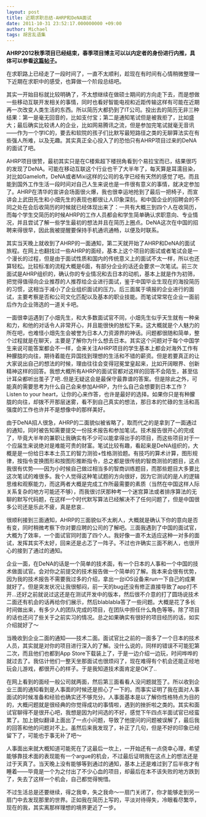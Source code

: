 ```yaml
---
layout: post
title: 近期求职总结-AHRP和DeNA面试
date: 2011-10-31 23:52:17.000000000 +09:00
author: Michael
tags: 胡言乱语集
---
```

<strong>AHRP2012秋季项目已经结束，春季项目博主可以以内定者的身份进行内推，具体可以参看<a href="http://www.onevcat.com/2012/01/ahrp2012/">这篇帖子</a>。</strong></span>

在求职路上已经走了一段时间了，一直不太顺利，趁现在有时间有心情稍微整理一下近期在求职中的感受，也算做一个阶段总结吧。

其实一开始目标就比较明确了，不太想继续在做硕士期间的方向走下去，而是想做一些移动互联开发相关的事情，同时也看好智能电视和近距传输这样有可能在近期再一次改变人类生活的东西。所以简历大都扔到了IT公司。投出去的简历无非三种结果：第一是毫无回音的，比如支付宝；第二是通知笔试但是被我拒了，比如盛大；最后确实比较诱人的企业，比如网易腾讯之流，但是参加完笔试就毫无音讯——作为一个学IC的，要去和软院的孩子们比默写最短路径之类的无聊算法实在有些强人所难，以及无趣。其实真正全心投入了的恐怕只有AHRP项目过来的DeNA的面试了吧。

AHRP项目很赞，最初其实只是在C楼紫超下楼拐角看到个易拉宝而已，结果很巧的发现了DeNA。可能在移动互联这个行业也干了大半年了，每天算是耳濡目染，对比如Gameloft，DeNA或者Mixi这样的公司的名字已经有天然的感觉了吧。而且能到国外工作生活一段时间对自己人生来说也是一件很有意义的事情，就决定参加了。AHRP在清华的宣讲会场面很火爆，我也很幸运地抢到了最后一把椅子，而宣讲会上武田先生和小畑先生的表现也都很让人印象深刻。和中国企业的招聘会的不同之处在会后收简历的时候就已经体现出来了：一共有大概三到四个人在收简历，而每个学生交简历的时候AHRP的工作人员都会和学生简单确认求职意向、专业情况，并且尝试了解一些学生最初的想法并且在简历上圈点。DeNA这次在中国的招聘来得很早，因此我被提醒要保持手机通讯通畅，以便及时联系。

其实当天晚上就收到了AHRP的一面通知，第二天就开始了AHRP和DeNA的面试旅程。在网上也翻找过一些AHRP的面经，基本上这个项目的面试或者笔试会是一个漫长的过程，但是由于面试性质和国内的传统意义上的面试不太一样，所以也还算轻松。比较标准的流程大概是6面，有部分企业的话还会要求一次笔试。前三次面试是AHRP组织的，确认你的专业情况和去日本的动机，基本上就是作为初筛，把觉得值得向企业推荐的人推荐给企业进行面试，鉴于中国毕业生现在的海投简历的习惯，这相当于减小了企业组织面试的压力。后三面属于填报的企业进行的面试，主要考察是否和公司文化匹配以及基本的职业技能。而笔试常常在企业一面前后作为企业筛选的一道关卡吧。

一面很幸运遇到了小畑先生，和大多数面试官不同，小畑先生似乎天生就有一种亲和力，和他的对话令人非常开心，并且能很快的放松下来。这大概就是个人魅力的所在吧，也难怪小畑先生会被誉为日本人力资源界的神话。问题都很随和简单，整个过程就是在聊天，主要是了解你为什么想去日本。其实这个问题对于每个中国学生来说可能答案都会不一样，会来关注AHRP项目的学生基本上都会对海外工作有种朦胧的向往，期待着能在异国找到理想的生活和不错的薪资。但是若要真正的让大家说出自己的想法的时候，理由往往会变得冠冕堂皇起来，比如开阔眼界、创新精神这样的回答。我想大概所有AHRP的面试官都对这样的回答不会陌生，甚至估计耳朵都听出茧子了吧..但是无疑这会是最保守最靠谱的答案。但是除此之外，可能真的需要思考为什么自己会来参加AHRP，为什么自己会想要到日本工作？Listen to your heart，让你的心来作答，也许是最好的选择。如果你只是有种朦胧的向往，却拨不开那层迷雾，看不到自己真实的想法，那日本的忙碌的生活和高强度的工作也许并不是想像中的那样美好。

由于DeNA招人很急，AHRP的二面貌似被省略了，取而代之的是拿到了一面通过的通知，同时被告知需要提交一份技术报告和参加笔试。技术报告很开心的完成了，毕竟大半年的兼职让我确实有不少可以能拿得出手的项目，而这些项目对于一个应届生来说绝对是难能可贵的财富。笔试比较有趣，看起来是DeNA组织的，大概是是一份给日本本土员工的智力测验+性格测验题。有技巧的算术计算，图形规律，按指令变换图形和按图形推断指令，总之都是很传统的智商测验的题目，这点我很有优势——因为小时候自己做过相当多的智商训练题目，而那些题目大多要比这次笔试的难很多。我个人觉得这种笔试题的方向很好，因为它测试的是人的逻辑思维和观察能力，而这两者大概是完成工作所最需要的素质（当然在中国这样人际关系复杂的地方可能还不够），而我很讨厌那种考一个迷宫算法或者排序算法的无聊的默写代码题，在这样一个时代默写算法已经解决不了任何问题了，但是中国很多公司还是乐此不疲，真是悲哀..

很顺利接到三面通知，AHRP的三面貌似不太刷人，大概就是确认下你的意向是否有变，同时稍微考察下你对要应聘的公司的了解吧。三面我遇到了中国的面试官，大概为了效率，一个面试官同时面了四个人。我好像一直不太适应这种一对多的面试，发挥其实不太好，回来还是忐忑了一阵子。不过也许确实三面不刷人，也很开心的接到了通过的通知。

企业一面，在DeNA的话是一个简单的技术面，有一个日本的人事和一个中国的技术做面试官。会对你之前提交的技术报告做一个简单的了解。我本来会很有优势，因为我的技术报告不需要我过多的介绍，拿出一台iOS设备来run一下自己的成果就好了。但是突发状况让我很郁闷，前一天的bug还没有修正直接导致了app打不开...还好之前就说过这还是在测试开发中的版本，然后很不介意的打了圆场说技术二面还有机会的话再给你们展示，然后blablabla答了一些问题。大概是花了多长时间做出来，有多少人的团队完成的项目，在团队中担任什么角色等等。除了项目的话也还问了些关于之前实习的情况。总之如果确实有很好的项目经历的话，如实介绍就好了～

当晚收到企业二面的通知——技术二面。面试官比之前的一面多了一个日本的技术人员，其实就是对你的项目进行深入的了解。没什么说的，同样的错误不可能犯第二次，而且他们也都到App Store下载装上了，于是一边介绍一边玩，时间哗哗的就过去了。我估计他们一整天坐那面试也很烦闷了，现在难得有个机会还能正经地玩会儿游戏，都很开心的样子。于是我知道技术面肯定是OK了..

在网上看到的面经一般公司就两面，然后第三面看看人没问题就签了。所以收到企业三面的通知看到是人事面的时候还是担心了一下的。而事实证明了我在面对人事面试的时候准备和经验也确实还不够充分。人事面基本是以了解你性格特点为目的的，大概问题就是很经典的你觉得成功的事情啦，遇到的挫折啦之类的。其实和面试官聊得不是很开心吧，我想是因为时间选的不好，感觉下午四点半面试官已经蛮累了。加上貌似翻译上面出了一点小问题，导致了他提问的问题被误解了，最后我的回答和他的问题对不上。虽然后来我发现了，补正了几句，但是不好的印象已经留下了，可能也于事无补了吧～

人事面出来就大概知道可能死在了这最后一坎上，一开始还有一点侥幸心理，希望能够靠技术面的表现能有一个argue的机会，不过最后证明我在这点上的想法还是过于天真了。当天晚上没有能够等到通过的通知，基本上还是难过到了后半夜才有睡着——毕竟是一个为之付出了不少心血的项目，却最后在本不该失败的地方跌到了，失去了这样一个机会，自己都觉得惋惜。

不过生活总是还要继续，得之我幸，失之我命～一扇门关闭了，你才能够走到另一扇门中去发现那里的世界。正如我在简历上写的，平淡对待得失，冷眼看尽繁华，现在的我，其实离那样理想的境界更近了一步。

